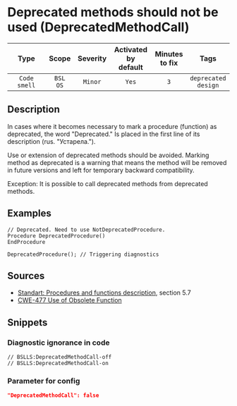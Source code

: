 # Deprecated methods should not be used (DeprecatedMethodCall)

|     Type     |        Scope        | Severity |    Activated<br>by default    |    Minutes<br>to fix    |              Tags              |
|:------------:|:-------------------:|:--------:|:-----------------------------:|:-----------------------:|:------------------------------:|
| `Code smell` |    `BSL`<br>`OS`    | `Minor`  |             `Yes`             |           `3`           |    `deprecated`<br>`design`    |

<!-- Блоки выше заполняются автоматически, не трогать -->
## Description

In cases where it becomes necessary to mark a procedure (function) as deprecated, the word "Deprecated." Is placed in the first line of its description (rus. "Устарела.").

Use or extension of deprecated methods should be avoided. Marking method as deprecated is a warning that means the method will be removed in future versions and left for temporary backward compatibility.

Exception: It is possible to call deprecated methods from deprecated methods.

## Examples
<!-- В данном разделе приводятся примеры, на которые диагностика срабатывает, а также можно привести пример, как можно исправить ситуацию -->

```bsl
// Deprecated. Need to use NotDeprecatedProcedure.
Procedure DeprecatedProcedure()
EndProcedure

DeprecatedProcedure(); // Triggering diagnostics
```

## Sources

* [Standart: Procedures and functions description](https://its.1c.ru/db/v8std/content/453/hdoc), section 5.7
* [CWE-477 Use of Obsolete Function](http://cwe.mitre.org/data/definitions/477.html)

## Snippets

<!-- Блоки ниже заполняются автоматически, не трогать -->
### Diagnostic ignorance in code

```bsl
// BSLLS:DeprecatedMethodCall-off
// BSLLS:DeprecatedMethodCall-on
```

### Parameter for config

```json
"DeprecatedMethodCall": false
```
